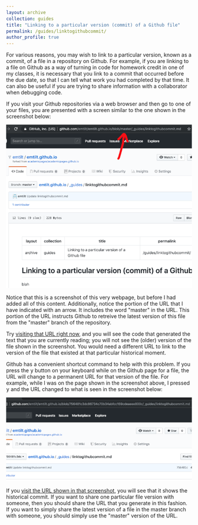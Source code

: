 ```yaml
---
layout: archive
collection: guides
title: "Linking to a particular version (commit) of a Github file"
permalink: /guides/linktogithubcommit/
author_profile: true
---
```



For various reasons, you may wish to link to a particular version, known as a commit, of a file in a repository on Github. For example, if you are linking to a file on Github as a way of turning in code for homework credit in one of my classes, it is necessary that you link to a commit that occurred before the due date, so that I can tell what work you had completed by that time. It can also be useful if you are trying to share information with a collaborator when debugging code.

If you visit your Github repositories via a web browser and then go to one of your files, you are presented with a screen similar to the one shown in the screenshot below:

![Github file view](/images/githublink1.png "Github file view")

Notice that this is a screenshot of this very webpage, but before I had added all of this content. Additionally, notice the portion of the URL that I have indicated with an arrow. It includes the word "master" in the URL. This portion of the URL instructs Github to retreive the latest version of this file from the "master" branch of the repository.

Try [visiting that URL right now](https://github.com/emtilt/emtilt.github.io/blob/master/_guides/linktogithubcommit.md), and you will see the code that generated the text that you are currently reading; you will not see the (older) version of the file shown in the screenshot. You would need a different URL to link to the version of the file that existed at that particular historical moment.

Github has a convenient shortcut command to help with this problem. If you press the <kbd>y</kbd> button on your keyboard while on the Github page for a file, the URL will change to a permanent URL for that version of the file. For example, while I was on the page shown in the screenshot above, I pressed <kbd>y</kbd> and the URL changed to what is seen in the screenshot below:

![Github file view](/images/githublink2.png "Github file view")

If you [visit the URL shown in that screenshot](https://github.com/emtilt/emtilt.github.io/blob/756481c3dc86734c70b34abfcc159cdeaeee800c/_guides/linktogithubcommit.md), you will see that it shows the historical commit. If you want to share one particular file version with someone, then you should share the URL that you generate in this fashion. If you want to simply share the latest version of a file in the master branch with someone, you should simply use the "master" version of the URL.

